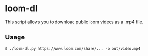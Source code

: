 # loom-dl
This script allows you to download public loom videos as a .mp4 file.

## Usage
`$ ./loom-dl.py https://www.loom.com/share/... -o out/video.mp4`